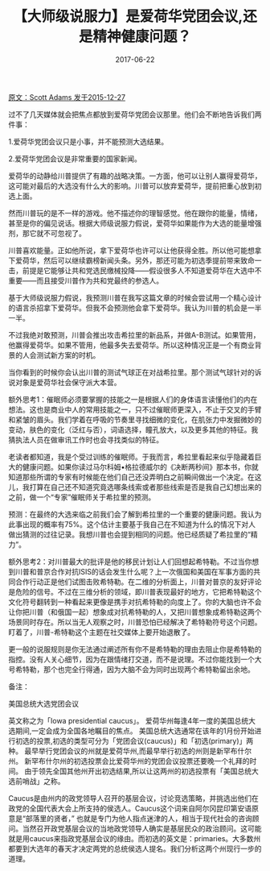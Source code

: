 ﻿---
playout: post
title: 【大师级说服力】是爱荷华党团会议,还是精神健康问题？
date: 2017-06-22
---


[原文：Scott Adams    发于2015-12-27][1]

过不了几天媒体就会把焦点都放到爱荷华党团会议那里。他们会不断地告诉我们两件事：

1.爱荷华党团会议只是小事，并不能预测大选结果。

2.爱荷华党团会议是非常重要的国家新闻。

爱荷华的动静给川普提供了有趣的战略决策。一方面，他可以让别人赢得爱荷华，这可能对最后的大选没有什么大的影响。川普可以放弃爱荷华，提前把重心放到初选上面。

然而川普玩的是不一样的游戏。他不描述你的理智感觉。他在跟你的能量，情绪，甚至是你的偏见说话。根据大师级说服力假说，爱荷华如果能作为大选的能量增强剂，那它就不可忽视了。

川普喜欢能量。正如他所说，拿下爱荷华也许可以让他获得全胜。所以他可能想拿下爱荷华，然后可以继续霸榜新闻头条。另外，那还可能为初选季提前带来致命一击，前提是它能够让共和党选民缴械投降——假设很多人不知道爱荷华在大选中不重要——而且接受川普作为共和党最终的参选人。

基于大师级说服力假说，我预测川普在我写这篇文章的时候会尝试用一个精心设计的语言杀招拿下爱荷华。但我不会预测他会拿下爱荷华。我认为川普的机会是一半一半。

不过我绝对敢预测，川普会推出攻击希拉里的新品系，并做A-B测试。如果管用，他赢得爱荷华。如果不管用，他最多失去爱荷华。所以这种情况正是一个有商业背景的人会测试新方案的时机。

当你看到的时候你会认出川普的测试气球正在对战希拉里。那个测试气球针对的诉说对象是爱荷华社会保守派大本营。


额外思考1：催眠师必须要掌握的技能之一是根据人们的身体语言读懂他们的内在想法。这也是商业中人的常用技能之一，只不过催眠师更深入，不止于交叉的手臂和紧皱的眉头。我们学着在呼吸的节奏里寻找细微的变化，在肌张力中发掘微妙的变动，肤色的变化（泛红与否），词语选择，瞳孔放大，以及更多其他的特征。我猜执法人员在做审讯工作时也会寻找类似的特征。

老读者都知道，我是个受过训练的催眠师。于我而言，希拉里看起来似乎隐藏着巨大的健康问题。如果你读过马尔科姆•格拉德威尔的《决断两秒间》那本书，你就知道那些所谓的专家有时候能在他们自己还没弄明白之前瞬间做出一个决定。在这儿，我打算在自己还不知道究竟选哪条线索或者那些线索是否是我自己幻想出来的之前，做一个“专家”催眠师关于希拉里的预测。

预测：在最终的大选来临之前我们会了解到希拉里的一个重要的健康问题。我认为此事出现的概率有75%。这个估计主要基于我自己在不知道为什么的情况下对人做出猜测的过往记录。我想川普也会提到相同的问题。他已经质疑了希拉里的“精力”。

额外思考2：对川普最大的批评是他的移民计划让人们回想起希特勒。不过当你想到川普和普京合作对抗ISIS的话会发生什么呢？上一次俄国和美国在军事方面的共同合作行动正是他们试图击败希特勒。在二维的分析面上，川普对普京的友好评论是危险的信号。不过在三维分析的领域，即川普表现最好的地方，它把希特勒这个文化符号翻转到一种看起来更像是携手对抗希特勒的向度上了。你的大脑也许不会让你把川普（和俄国一起）想象成对抗希特勒的人，又把川普想象成希特勒这两个场景同时存在。所以当无人观察之时，川普恐怕已经解决了希特勒符号这个问题。盯着了，川普-希特勒这个主题在社交媒体上要开始退散了。

更一般的说服规则是你无法通过阐述所有你不是希特勒的理由去阻止你是希特勒的指控。没有人关心细节，因为在跟情绪打交道，而不是说理。不过你能找到一个大号希特勒，那个也完全行得通，因为大脑不会为同时出现两个希特勒留出余地。


[1]: http://blog.dilbert.com/post/136042658956/is-iowa-a-caucus-or-a-mental-health-problem



备注：

美国总统大选党团会议

英文称之为「Iowa presidential caucus」。 爱荷华州每逢4年一度的美国总统大选期间,一定会成为全国各地瞩目的焦点。 美国总统大选通常在该年的1月份开始进行初选的投票,初选的类型可分为「党团会议(caucus)」和「初选(primary)」两种。 最早举行党团会议的州就是爱荷华州,而最早举行初选的州则是新罕布什尔州。 新罕布什尔州的初选投票会比爱荷华州的党团会议投票还要晚一个礼拜的时间。 由于领先全国其他州开出初选结果,所以让这两州的初选投票有「美国总统大选前哨战」之称。

Caucus是由州内的政党领导人召开的基层会议，讨论竞选策略，并挑选出他们在政党的全国代表大会上所支持的侯选人。Caucus这个词来自阿尔冈昆印第安语原意是“部落里的贤者，” 也就是专门为他人指点迷津的人，相当于现代社会的咨询顾问。当然召开政党基层会议的当地政党领导人确实是基层民众的政治顾问。这可能就是用caucus来指政党基层会议的缘由。而初选的英文是：primaries。大多数州都要到大选年的春天才决定两党的总统侯选人提名。我们分析这两个州现行一步的道理。




